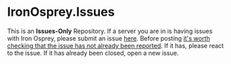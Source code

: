 # IronOsprey.Issues
This is an **Issues-Only** Repository. If a server you are in is having issues with Iron Osprey, please submit an issue [here](https://github.com/MrBirdJesus/IronOsprey.Issues/issues/new). Before posting [it's worth checking that the issue has not already been reported](https://github.com/MrBirdJesus/IronOsprey.Issues/issues). If it has, please react to the issue. If it has already been closed, open a new issue.
